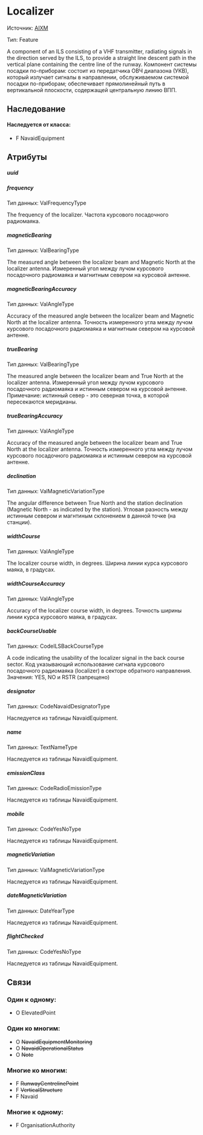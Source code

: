 Localizer
===============
Источник: [AIXM](https://extranet.eurocontrol.int/http://webprisme.cfmu.eurocontrol.int/aixmwiki_public/bin/view/AIXM/Class_Localizer)

Тип: Feature

A component of an ILS consisting of a VHF transmitter, radiating signals in the direction served by the ILS,
to provide a straight line descent path in the vertical plane containing the centre line of the runway.
Компонент системы посадки по-приборам: состоит из передатчика ОВЧ диапазона (УКВ), который излучает сигналы в направлении,
обслуживаемом системой посадки по-приборам; обеспечивает прямолинейный путь в вертикальной плоскости, содержащей центральную линию ВПП.

## Наследование

#### Наследуется от класса:

- F NavaidEquipment

## Атрибуты

##### uuid

##### frequency
Тип данных: ValFrequencyType

The frequency of the localizer. Частота курсового посадочного радиомаяка.

##### magneticBearing
Тип данных: ValBearingType

The measured angle between the localizer beam and Magnetic North at the localizer antenna.
Измеренный угол между лучом курсового посадочного радиомаяка и магнитным севером на курсовой антенне.

##### magneticBearingAccuracy
Тип данных: ValAngleType

Accuracy of the measured angle between the localizer beam and Magnetic North at the localizer antenna.
Точность измеренного угла между лучом курсового посадочного радиомаяка и магнитным севером на курсовой антенне.

##### trueBearing
Тип данных: ValBearingType

The measured angle between the localizer beam and True North at the localizer antenna.
Измеренный угол между лучом курсового посадочного радиомаяка и истинным севером на курсовой антенне.
Примечание: истинный север - это северная точка, в которой пересекаются меридианы.

##### trueBearingAccuracy
Тип данных: ValAngleType

Accuracy of the measured angle between the localizer beam and True North at the localizer antenna.
Точность измеренного угла между  лучом курсового посадочного радиомаяка и истинным севером на курсовой антенне.

##### declination
Тип данных: ValMagneticVariationType

The angular difference between True North and the station declination (Magnetic North - as indicated by the station).
Угловая разность между истинным севером и магнтиным склонением в данной точке (на станции).

##### widthCourse
Тип данных: ValAngleType

The localizer course width, in degrees. Ширина линии курса курсового маяка, в градусах.

##### widthCourseAccuracy
Тип данных: ValAngleType

Accuracy of the localizer course width, in degrees. Точность ширины линии курса курсового маяка, в градусах.

##### backCourseUsable
Тип данных: CodeILSBackCourseType

A code indicating the usability of the localizer signal in the back course sector.
Код указывающий использование сигнала курсового посадочного радиомаяка (localizer) в секторе обратного направления.
Значения: YES, NO и RSTR (запрещено)

##### designator
Тип данных: CodeNavaidDesignatorType

Наследуетcя из таблицы NavaidEquipment.

##### name
Тип данных: TextNameType

Наследуетcя из таблицы NavaidEquipment.

##### emissionClass
Тип данных: CodeRadioEmissionType

Наследуетcя из таблицы NavaidEquipment.

##### mobile
Тип данных: CodeYesNoType

Наследуетcя из таблицы NavaidEquipment.

##### magneticVariation
Тип данных: ValMagneticVariationType

Наследуетcя из таблицы NavaidEquipment.

##### dateMagneticVariation
Тип данных: DateYearType

Наследуетcя из таблицы NavaidEquipment.

##### flightChecked
Тип данных: CodeYesNoType

Наследуетcя из таблицы NavaidEquipment.

## Связи

### Один к одному:

- O ElevatedPoint

### Один ко многим:

- O ~~NavaidEquipmentMonitoring~~
- O ~~NavaidOperationalStatus~~
- O ~~Note~~

### Многие ко многим:

- F ~~RunwayCentrelinePoint~~
- F ~~VerticalStructure~~
- F Navaid

### Многие к одному:

- F OrganisationAuthority

